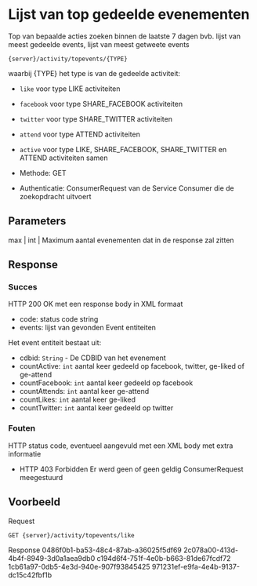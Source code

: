 ---
---

# Lijst van top gedeelde evenementen

Top van bepaalde acties zoeken binnen de laatste 7 dagen
bvb. lijst van meest gedeelde events, lijst van meest getweete events

	{server}/activity/topevents/{TYPE}

waarbij {TYPE} het type is van de gedeelde activiteit:
* `like` voor type LIKE activiteiten
* `facebook` voor type SHARE_FACEBOOK activiteiten
* `twitter` voor type SHARE_TWITTER activiteiten
* `attend` voor type ATTEND activiteiten
* `active` voor type LIKE, SHARE_FACEBOOK, SHARE_TWITTER en ATTEND activiteiten samen

* Methode: GET
* Authenticatie: ConsumerRequest van de Service Consumer die de zoekopdracht uitvoert

## Parameters

max |	int	 | Maximum aantal evenementen dat in de response zal zitten

## Response

### Succes

HTTP 200 OK met een response body in XML formaat

* code: status code string
* events: lijst van gevonden Event entiteiten

Het event entiteit bestaat uit:

* cdbid: `String`	- De CDBID van het evenement
* countActive: `int`	aantal keer gedeeld op facebook, twitter, ge-liked of ge-attend
* countFacebook: `int`	aantal keer gedeeld op facebook
* countAttends: `int`	aantal keer ge-attend
* countLikes: `int`	aantal keer ge-liked
* countTwitter: `int`	aantal keer gedeeld op twitter

### Fouten

HTTP status code, eventueel aangevuld met een XML body met extra informatie
* HTTP 403 Forbidden	Er werd geen of geen geldig ConsumerRequest meegestuurd

## Voorbeeld

Request

	GET {server}/activity/topevents/like

Response
	<?xml version="1.0" encoding="UTF-8" standalone="yes"?>
	<response>
	<events>
	<event>
	<cdbid>0486f0b1-ba53-48c4-87ab-a36025f5df69</cdbid>
	</event>
	<event>
	<cdbid>2c078a00-413d-4b4f-8949-3d0a1aea9db0</cdbid>
	</event>
	<event>
	<cdbid>c194d6f4-751f-4e0b-b663-81de67fcdf72</cdbid>
	</event>
	<event>
	<cdbid>1cb61a97-0db5-4e3d-940e-907f93845425</cdbid>
	</event>
	<event>
	<cdbid>971231ef-e9fa-4e4b-9137-dc15c42fbf1b</cdbid>
	</event>
	</events>
	</response>
